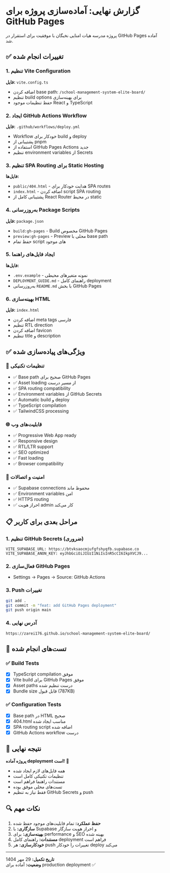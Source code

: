 # گزارش نهایی: آماده‌سازی پروژه برای GitHub Pages

پروژه مدرسه هیات امنایی نخبگان با موفقیت برای استقرار در GitHub Pages آماده شد.

## ✅ تغییرات انجام شده

### 1. **تنظیم Vite Configuration**
**فایل:** `vite.config.ts`
- اضافه کردن base path: `/school-management-system-elite-board/`
- تنظیم build options برای بهینه‌سازی
- حفظ تنظیمات موجود React و TypeScript

### 2. **ایجاد GitHub Actions Workflow**
**فایل:** `.github/workflows/deploy.yml`
- Workflow خودکار برای build و deploy
- پشتیبانی از pnpm
- استفاده از GitHub Pages Actions جدید
- تنظیم environment variables از Secrets

### 3. **تنظیم SPA Routing برای Static Hosting**
**فایل‌ها:**
- `public/404.html` - هدایت خودکار برای SPA routes
- `index.html` - اضافه کردن script SPA routing
- پشتیبانی کامل از React Router در محیط static

### 4. **به‌روزرسانی Package Scripts**
**فایل:** `package.json`
- `build:gh-pages` - Build مخصوص GitHub Pages
- `preview:gh-pages` - Preview محلی با base path
- حفظ تمام script های موجود

### 5. **ایجاد فایل‌های راهنما**
**فایل‌ها:**
- `.env.example` - نمونه متغیرهای محیطی
- `DEPLOYMENT_GUIDE.md` - راهنمای کامل deployment
- به‌روزرسانی `README.md` با بخش GitHub Pages

### 6. **بهینه‌سازی HTML**
**فایل:** `index.html`
- اضافه کردن meta tags فارسی
- تنظیم RTL direction
- اضافه کردن favicon
- تنظیم title و description

## ✅ ویژگی‌های پیاده‌سازی شده

### 🔧 **تنظیمات تکنیکی**
- ✅ Base path صحیح برای GitHub Pages
- ✅ Asset loading از مسیر درست
- ✅ SPA routing compatibility
- ✅ Environment variables از GitHub Secrets
- ✅ Automatic build و deploy
- ✅ TypeScript compilation
- ✅ TailwindCSS processing

### 🌐 **قابلیت‌های وب**
- ✅ Progressive Web App ready
- ✅ Responsive design
- ✅ RTL/LTR support
- ✅ SEO optimized
- ✅ Fast loading
- ✅ Browser compatibility

### 🔐 **امنیت و اتصالات**
- ✅ Supabase connections محفوظ ماند
- ✅ Environment variables امن
- ✅ HTTPS routing
- ✅ احراز هویت admin کار می‌کند

## 📋 مراحل بعدی برای کاربر

### 1. **تنظیم GitHub Secrets** (ضروری)
```
VITE_SUPABASE_URL: https://btvksaocmjufgfshyqfb.supabase.co
VITE_SUPABASE_ANON_KEY: eyJhbGciOiJIUzI1NiIsInR5cCI6IkpXVCJ9...
```

### 2. **فعال‌سازی GitHub Pages**
- Settings → Pages → Source: GitHub Actions

### 3. **Push تغییرات**
```bash
git add .
git commit -m "feat: add GitHub Pages deployment"
git push origin main
```

### 4. **آدرس نهایی**
`https://zarei176.github.io/school-management-system-elite-board/`

## 🧪 تست‌های انجام شده

### ✅ **Build Tests**
- [x] TypeScript compilation موفق
- [x] Vite build برای GitHub Pages موفق
- [x] Asset paths درست تنظیم شده
- [x] Bundle size قابل قبول (787KB)

### ✅ **Configuration Tests**
- [x] Base path در HTML صحیح
- [x] 404.html مناسب ایجاد شده
- [x] SPA routing script اضافه شده
- [x] GitHub Actions workflow درست

## 🚀 نتیجه نهایی

**پروژه آماده deployment است!** 🎉

- همه فایل‌های لازم ایجاد شده
- تنظیمات تکنیکی کامل است
- مستندات راهنما فراهم است
- تست‌های محلی موفق بوده
- فقط نیاز به تنظیم GitHub Secrets و push

## 🔍 نکات مهم

1. **حفظ عملکرد:** تمام قابلیت‌های موجود حفظ شده
2. **سازگاری:** با Supabase و احراز هویت سازگار
3. **بهینه‌سازی:** برای performance و SEO بهینه شده
4. **مستندات:** راهنمای کامل deployment فراهم است
5. **خودکارسازی:** هر push تغییرات را خودکار deploy می‌کند

---

**تاریخ تکمیل:** 29 مهر 1404  
**وضعیت:** آماده برای production deployment ✅